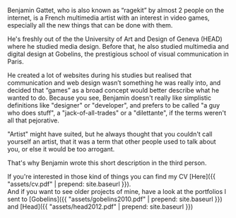 Benjamin Gattet, who is also known as “ragekit” by almost 2 people on the internet, is a French multimedia artist with an interest in video games, especially all the new things that can be done with them.

He's freshly out of the the University of Art and Design of Geneva (HEAD) where he studied media design. Before that, he also studied multimedia and digital design at Gobelins, the prestigious school of visual communication in Paris.

He created a lot of websites during his studies but realised that communication and web design wasn’t something he was really into, and decided that “games” as a broad concept would better describe what he wanted to do. Because you see, Benjamin doesn't really like simplistic definitions like "designer" or "developer", and prefers to be called "a guy who does stuff", a "jack-of-all-trades" or a "dilettante", if the terms weren't all that pejorative.

"Artist" might have suited, but he always thought that you couldn't call yourself an artist, that it was a term that other people used to talk about you, or else it would be too arrogant.

That's why Benjamin wrote this short description in the third person.

If you're interested in those kind of things you can find my CV [Here]({{ "assets/cv.pdf" | prepend: site.baseurl }}).   
And if you want to see older projects of mine, have a look at the portfolios I sent to [Gobelins]({{ "assets/gobelins2010.pdf" | prepend: site.baseurl }}) and [Head]({{ "assets/head2012.pdf" | prepend: site.baseurl }})
